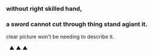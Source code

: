 ### without right skilled hand, 
### a sword cannot cut through thing stand agiant it.

clear picture won't be needing to describe it.

&#8196; &#9650; 
&#9650; &#9650;

